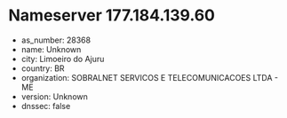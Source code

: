 # Nameserver 177.184.139.60

* as_number: 28368
* name: Unknown
* city: Limoeiro do Ajuru
* country: BR
* organization: SOBRALNET SERVICOS E TELECOMUNICACOES LTDA - ME
* version: Unknown
* dnssec: false

